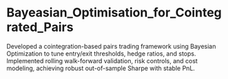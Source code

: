 # Bayeasian_Optimisation_for_Cointegrated_Pairs
Developed a cointegration-based pairs trading framework using Bayesian Optimization to tune entry/exit thresholds, hedge ratios, and stops. Implemented rolling walk-forward validation, risk controls, and cost modeling, achieving robust out-of-sample Sharpe with stable PnL.
